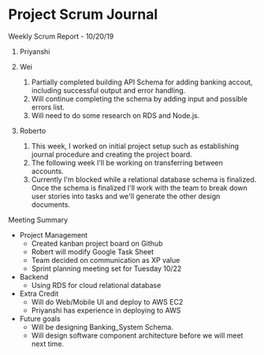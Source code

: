 # Project Scrum Journal


Weekly Scrum Report - 10/20/19

1. Priyanshi

2. Wei
    1. Partially completed building API Schema for adding banking accout, including successful output and error handling.
    2. Will continue completing the schema by adding input and possible errors list.
    3. Will need to do some research on RDS and Node.js.

3. Roberto 
    1. This week, I worked on initial project setup such as establishing journal procedure and creating the project board. 
    2. The following week I'll be working on transferring between accounts. 
    3. Currently I'm blocked while a relational database schema is finalized. Once the schema is finalized I'll work with the team to break down user stories into tasks and we'll generate the other design documents. 

Meeting Summary
* Project Management
    * Created kanban project board on Github
    * Robert will modify Google Task Sheet 
    * Team decided on communication as XP value
    * Sprint planning meeting set for Tuesday 10/22
* Backend
    * Using RDS for cloud relational database
* Extra Credit
    * Will do Web/Mobile UI and deploy to AWS EC2
    * Priyanshi has experience in deploying to AWS
* Future goals
    * Will be designing Banking_System Schema.
    * Will design software component architecture before we will meet next time. 
    


